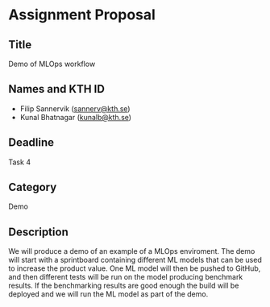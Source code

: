 # Assignment Proposal

## Title

Demo of MLOps workflow

## Names and KTH ID

- Filip Sannervik (sannerv@kth.se)
- Kunal Bhatnagar (kunalb@kth.se)

## Deadline

Task 4

## Category

Demo

## Description

We will produce a demo of an example of a MLOps enviroment. The demo will start with a sprintboard containing different ML models that can be used to increase the product value. One ML model will then be pushed to GitHub, and then different tests will be run on the model producing benchmark results. If the benchmarking results are good enough the build will be deployed and we will run the ML model as part of the demo.
